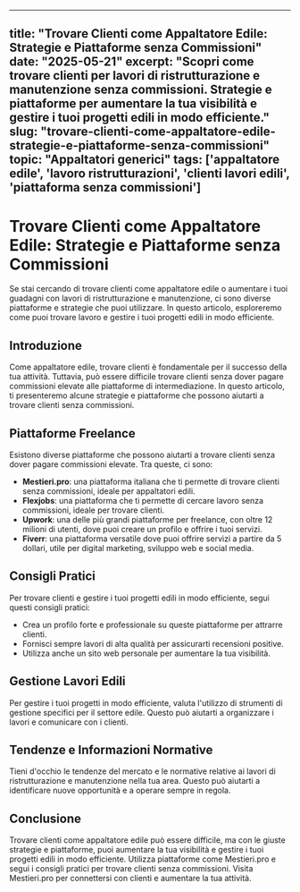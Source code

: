 
---
title: "Trovare Clienti come Appaltatore Edile: Strategie e Piattaforme senza Commissioni"
date: "2025-05-21"
excerpt: "Scopri come trovare clienti per lavori di ristrutturazione e manutenzione senza commissioni. Strategie e piattaforme per aumentare la tua visibilità e gestire i tuoi progetti edili in modo efficiente."
slug: "trovare-clienti-come-appaltatore-edile-strategie-e-piattaforme-senza-commissioni"
topic: "Appaltatori generici"
tags: ['appaltatore edile', 'lavoro ristrutturazioni', 'clienti lavori edili', 'piattaforma senza commissioni']
---

# Trovare Clienti come Appaltatore Edile: Strategie e Piattaforme senza Commissioni

Se stai cercando di trovare clienti come appaltatore edile o aumentare i tuoi guadagni con lavori di ristrutturazione e manutenzione, ci sono diverse piattaforme e strategie che puoi utilizzare. In questo articolo, esploreremo come puoi trovare lavoro e gestire i tuoi progetti edili in modo efficiente.

## Introduzione

Come appaltatore edile, trovare clienti è fondamentale per il successo della tua attività. Tuttavia, può essere difficile trovare clienti senza dover pagare commissioni elevate alle piattaforme di intermediazione. In questo articolo, ti presenteremo alcune strategie e piattaforme che possono aiutarti a trovare clienti senza commissioni.

## Piattaforme Freelance

Esistono diverse piattaforme che possono aiutarti a trovare clienti senza dover pagare commissioni elevate. Tra queste, ci sono:

* **Mestieri.pro**: una piattaforma italiana che ti permette di trovare clienti senza commissioni, ideale per appaltatori edili.
* **Flexjobs**: una piattaforma che ti permette di cercare lavoro senza commissioni, ideale per trovare clienti.
* **Upwork**: una delle più grandi piattaforme per freelance, con oltre 12 milioni di utenti, dove puoi creare un profilo e offrire i tuoi servizi.
* **Fiverr**: una piattaforma versatile dove puoi offrire servizi a partire da 5 dollari, utile per digital marketing, sviluppo web e social media.

## Consigli Pratici

Per trovare clienti e gestire i tuoi progetti edili in modo efficiente, segui questi consigli pratici:

* Crea un profilo forte e professionale su queste piattaforme per attrarre clienti.
* Fornisci sempre lavori di alta qualità per assicurarti recensioni positive.
* Utilizza anche un sito web personale per aumentare la tua visibilità.

## Gestione Lavori Edili

Per gestire i tuoi progetti in modo efficiente, valuta l'utilizzo di strumenti di gestione specifici per il settore edile. Questo può aiutarti a organizzare i lavori e comunicare con i clienti.

## Tendenze e Informazioni Normative

Tieni d'occhio le tendenze del mercato e le normative relative ai lavori di ristrutturazione e manutenzione nella tua area. Questo può aiutarti a identificare nuove opportunità e a operare sempre in regola.

## Conclusione

Trovare clienti come appaltatore edile può essere difficile, ma con le giuste strategie e piattaforme, puoi aumentare la tua visibilità e gestire i tuoi progetti edili in modo efficiente. Utilizza piattaforme come Mestieri.pro e segui i consigli pratici per trovare clienti senza commissioni. Visita Mestieri.pro per connettersi con clienti e aumentare la tua attività.
